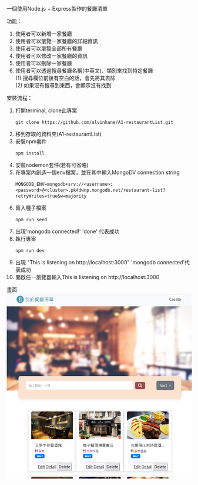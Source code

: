 一個使用Node.js + Express製作的餐廳清單

功能：
1. 使用者可以新增一家餐廳
2. 使用者可以瀏覽一家餐廳的詳細資訊
3. 使用者可以瀏覽全部所有餐廳
4. 使用者可以修改一家餐廳的資訊
5. 使用者可以刪除一家餐廳
6. 使用者可以透過搜尋餐廳名稱(中英文)、類別來找到特定餐廳  
    (1) 搜尋欄位前後有空白的話，會先將其去除  
    (2) 如果沒有搜尋到東西，會顯示沒有找到

安裝流程：
1. 打開terminal, clone此專案
    ```
    git clone https://github.com/alvinkane/A1-restaurantList.git
    ```
2. 移到存取的資料夾(A1-restaurantList)
3. 安裝npm套件
    ```
    npm install
    ```
4. 安裝nodemon套件(若有可省略)
5. 在專案內創造一個env檔案，並在其中輸入MongoDV connection string
    ```
    MONGODB_ENV=mongodb+srv://<username>:<password>@<cluster>.pk4dwnp.mongodb.net/restaurant-list?retryWrites=true&w=majority
    ```
5. 匯入種子檔案
    ```
    npm run seed
    ```
6. 出現'mongodb connected!' 'done' 代表成功
5. 執行專案
    ```
    npm run dev
    ```
6. 出現 "This is listening on http://localhost:3000" 'mongodb connected'代表成功
7. 開啟任一瀏覽器輸入This is listening on http://localhost:3000

畫面  
![image](/image/view.png)
